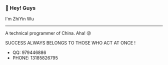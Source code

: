 ### 👋 Hey! Guys
I'm ZhiYin Wu

---
A technical programmer of China. Aha! 😜

SUCCESS ALWAYS BELONGS TO THOSE WHO ACT AT ONCE !

- QQ: 979446886
- PHONE: 13185826795
